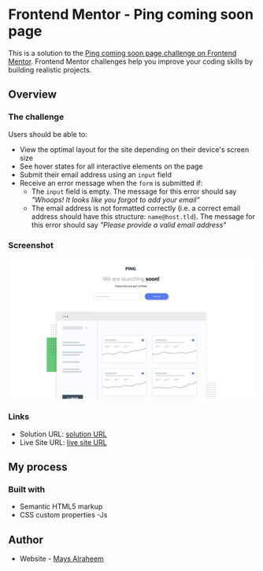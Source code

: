 # Frontend Mentor - Ping coming soon page
This is a solution to the [Ping coming soon page challenge on Frontend Mentor](https://www.frontendmentor.io/challenges/ping-single-column-coming-soon-page-5cadd051fec04111f7b848da). Frontend Mentor challenges help you improve your coding skills by building realistic projects. 




## Overview

### The challenge

Users should be able to:

- View the optimal layout for the site depending on their device's screen size
- See hover states for all interactive elements on the page
- Submit their email address using an `input` field
- Receive an error message when the `form` is submitted if:
	- The `input` field is empty. The message for this error should say *"Whoops! It looks like you forgot to add your email"*
	- The email address is not formatted correctly (i.e. a correct email address should have this structure: `name@host.tld`). The message for this error should say *"Please provide a valid email address"*
### Screenshot
![Design preview for the Ping coming soon page coding challenge](./images/ping.png)

### Links

- Solution URL: [solution URL](https://github.com/mays4/Ping-challenge.git)
- Live Site URL: [live site URL](https://mays4.github.io/Ping-challenge/)

## My process

### Built with

- Semantic HTML5 markup
- CSS custom properties
-Js

## Author

- Website - [Mays Alraheem](https://github.com/mays4)